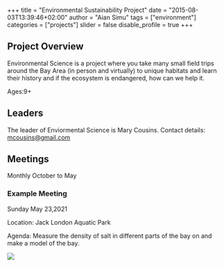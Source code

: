 +++
title = "Environmental Sustainability Project"
date = "2015-08-03T13:39:46+02:00"
author = "Aian Simu"
tags = ["environment"]
categories = ["projects"]
slider = false
disable_profile = true
+++

## Project Overview

Environmental Science is a project where you take many small field trips around the Bay Area (in person and virtually) to unique habitats and learn their history and if the ecosystem is endangered, how can we help it.

Ages:9+

## Leaders
The leader of Enviormental Science is Mary Cousins. Contact details: mcousins@gmail.com


##  Meetings

Monthly October to May

### Example Meeting

Sunday May 23,2021 

Location: Jack London Aquatic Park

Agenda:
Measure the density of salt in different parts of the bay on and make a model of the bay.

![](/jack-london-square.png)





